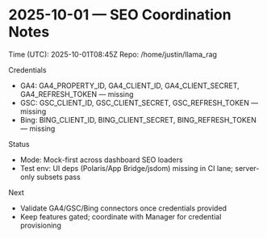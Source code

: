 # 2025-10-01 — SEO Coordination Notes

Time (UTC): 2025-10-01T08:45Z
Repo: /home/justin/llama_rag

Credentials
- GA4: GA4_PROPERTY_ID, GA4_CLIENT_ID, GA4_CLIENT_SECRET, GA4_REFRESH_TOKEN — missing
- GSC: GSC_CLIENT_ID, GSC_CLIENT_SECRET, GSC_REFRESH_TOKEN — missing
- Bing: BING_CLIENT_ID, BING_CLIENT_SECRET, BING_REFRESH_TOKEN — missing

Status
- Mode: Mock-first across dashboard SEO loaders
- Test env: UI deps (Polaris/App Bridge/jsdom) missing in CI lane; server-only subsets pass

Next
- Validate GA4/GSC/Bing connectors once credentials provided
- Keep features gated; coordinate with Manager for credential provisioning